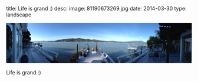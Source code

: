 title: Life is grand :) 
desc: 
image: 81190673269.jpg
date: 2014-03-30
type: landscape

<img src="/static/media/81190673269.jpg"/>
<div class="caption"><p>Life is grand :)</p> </div>

